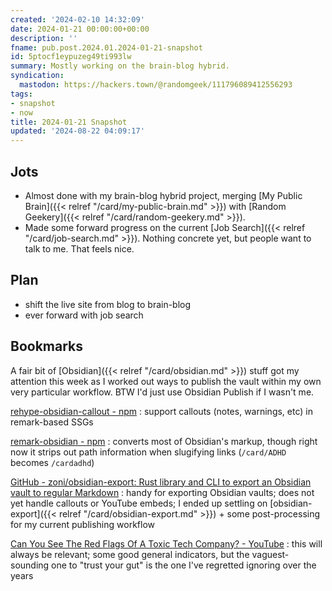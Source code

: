 ```yaml
---
created: '2024-02-10 14:32:09'
date: 2024-01-21 00:00:00+00:00
description: ''
fname: pub.post.2024.01.2024-01-21-snapshot
id: 5ptocf1eypuzeg49ti993lw
summary: Mostly working on the brain-blog hybrid.
syndication:
  mastodon: https://hackers.town/@randomgeek/111796089412556293
tags:
- snapshot
- now
title: 2024-01-21 Snapshot
updated: '2024-08-22 04:09:17'
---
```


## Jots

- Almost done with my brain-blog hybrid project, merging [My Public Brain]({{< relref "/card/my-public-brain.md" >}}) with [Random Geekery]({{< relref "/card/random-geekery.md" >}}).
- Made some forward progress on the current [Job Search]({{< relref "/card/job-search.md" >}}). Nothing concrete yet, but people want to talk to me. That feels nice.

## Plan

- shift the live site from blog to brain-blog
- ever forward with job search

## Bookmarks

A fair bit of [Obsidian]({{< relref "/card/obsidian.md" >}}) stuff got my attention this week as I worked out ways to publish the vault within my own very particular workflow. BTW I'd just use Obsidian Publish if I wasn't me.

 [rehype-obsidian-callout - npm](https://www.npmjs.com/package/rehype-obsidian-callout)
 : support callouts (notes, warnings, etc) in remark-based SSGs

 [remark-obsidian - npm](https://www.npmjs.com/package/remark-obsidian)
 : converts most of Obsidian's markup, though right now it strips out path information when slugifying links (`/card/ADHD` becomes `/cardadhd`)

[GitHub - zoni/obsidian-export: Rust library and CLI to export an Obsidian vault to regular Markdown](https://github.com/zoni/obsidian-export)
: handy for exporting Obsidian vaults; does not yet handle callouts or YouTube embeds; I ended up settling on [obsidian-export]({{< relref "/card/obsidian-export.md" >}}) + some post-processing for my current publishing workflow

[Can You See The Red Flags Of A Toxic Tech Company? - YouTube](https://www.youtube.com/watch?v=cNbWmjGNZD8)
: this will always be relevant; some good general indicators, but the vaguest-sounding one to "trust your gut" is the one I've regretted ignoring over the years